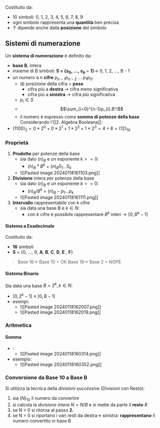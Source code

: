 Costituito da:
- 10 simboli: 0, 1, 2, 3, 4, 5, 6, 7, 8, 9
- ogni simbolo rappresenta una **quantità** ben precisa
- $\uparrow$ dipende anche dalla **posizione** del simbolo
## Sistemi di numerazione
Un **sistema di numerazione** è definito da:
- **base B**, intera
- insieme di B simboli: **S = {$s_0$, ..., $s_b-1$}**$\rightarrow$ 0, 1, 2, ..., B - 1
- un numero a *n* **cifre** $p_{n-1} p_{n-2}$ ... $p_{1} p_{0}$:
	- (**i**) posizione della cifra = **peso**
		- cifra più a **destra** $\rightarrow$ cifra *meno* significativa
		- cifra più a **sinistra** $\rightarrow$ cifra *più* significativa
	- $p_{i}\in S$ 
	- $$\sum_{i=0}^{n-1}p_{i}.B^i$$
	- il numero è espresso come **somma di potenze della base**
Considerando l'[[2. Algebra Booleana]]:
- $(1100)_{2} = 0*2^0 + 0*2^1 + 1*2^2 + 1*2^3 = 4 + 8 = (12)_{10}$ 
### Proprietà
1. **Prodotto** per potenze della base
	- sia dato $(n)_{B}$ e un esponente $k>=0$:
		- $(n)_{B}*B^k$ = $(n)_{B}0_{1}$...$0_{k}$
	- ![[Pasted image 20240118161103.png]]
2. **Divisione** intera per potenze della base
	- sia dato $(n)_{B}$ e un esponente $k>=0$:
		- $(n)_{B}/B^k$ = $(n)_{B}-p_{1}$...$p_{k}$
	- ![[Pasted image 20240118161111.png]]
3. **Intervallo** rappresentabile con $k$ cifre
	- sia data una base B e $k\in N$:
		- con $k$ cifre è possibile rappresentare $B^k$ interi$\rightarrow [0, B^k-1]$
#### Sistema a Esadecimale
Costituito da:
- **16** simboli
- **S** = {0, ..., 9, **A**, **B**, **C**, **D**, **E** , **F**}
>Base 16$\rightarrow$ Base 10 = OK
  Base 16$\rightarrow$ Base 2 = NOPE
#### Sistema Binario
Sia data una base $B=2^k, k\in N$:
- $[0, 2^k-1]\equiv[0, B-1]$ 
- esempi:
	- ![[Pasted image 20240118162007.png]]
	- ![[Pasted image 20240118162019.png]]
### Aritmetica
#### Somma
- :
	- ![[Pasted image 20240118160314.png]]
- esempio:
	- ![[Pasted image 20240118160352.png]]

### Conversione da Base 10 a Base B
Si utilizza la tecnica della *divisioni successive* (Divisioni con Resto):
1. sia $(N)_{10}$ il numero da convertire
2. si calcola la *divisione intera* $N=N/B$ e si mette da parte il **resto** $R$
3. se N > 0 si ritorna al passo **2.**
4. se N = 0 si riportano i vari resti da destra$\rightarrow$ sinistra: **rappresentano** il numero convertito in base B

